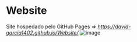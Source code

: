 # Website
Site hospedado pelo GitHub Pages => <i style="font-style: italic"> https://david-garcia1402.github.io/Website/ </i>
![image](https://user-images.githubusercontent.com/120138460/236317165-e365a6f3-20f9-4502-be5d-ec6d55370566.png)
